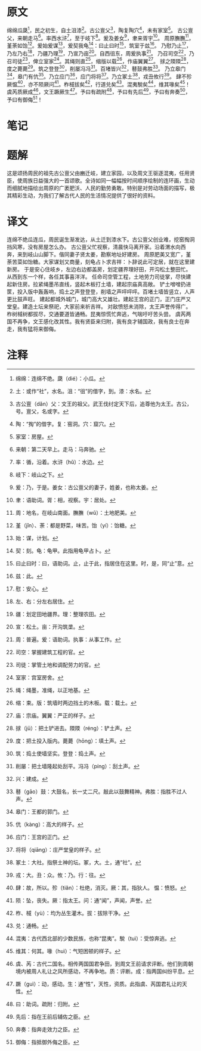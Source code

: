 # 原文
绵绵瓜瓞[^1]，民之初生，自土沮漆[^2]。古公亶父[^3]，陶复陶穴[^4]，未有家室[^5]。
古公亶父，来朝走马[^6]。率西水浒[^7]，至于岐下[^8]。爰及姜女[^9]，聿来胥宇[^10]。
周原膴膴[^11]，堇荼如饴[^12]。爰始爰谋[^13]，爰契我龟[^14]：曰止曰时[^15]，筑室于兹[^16]。
乃慰乃止[^17]，乃左乃右[^18]，乃疆乃理[^19]，乃宣乃亩[^20]。自西徂东，周爰执事[^21]。
乃召司空[^22]，乃召司徒[^23]，俾立室家[^24]。其绳则直[^25]，缩版以载[^26]，作庙翼翼[^27]。
捄之陾陾[^28]，度之薨薨[^29]。筑之登登[^30]，削屡冯冯[^31]。百堵皆兴[^32]，鼛鼓弗胜[^33]。
乃立皋门[^34]，皋门有伉[^35]。乃立应门[^36]，应门将将[^37]。乃立冢土[^38]，戎丑攸行[^39]。
肆不殄厥愠[^40]，亦不陨厥问[^41]。柞棫拔矣[^42]，行道兑矣[^43]。混夷駾矣[^44]，维其喙矣[^45]！
虞芮质厥成[^46]，文王蹶厥生[^47]。予曰有疏附[^48]，予曰有先后[^49]，予曰有奔奏[^50]，予曰有御侮[^51]！
# 笔记

# 题解
这是颂扬周民的祖先古公亶父由豳迁岐，建立家园，以及周文王驱逐混夷，任用贤臣，使周族日益强大的一首颂歌。全诗如同一幅幅按时间顺序绘制的连环画，生动而细腻地描绘出周原的广袤肥沃、人民的勤劳勇敢。特别是对劳动场面的描写，极其精彩生动，为我们了解古代人民的生活情况提供了很好的资料。
# 译文
连绵不绝瓜连瓜，周民诞生渐发达，从土迁到漆水下。古公亶父创业难，挖窑掏洞挡风寒，没有房屋怎么办。
古公亶父忙视察，清晨快马离开家。沿着渭水向西奔，来到岐山山脚下。偕同妻子贤太姜，勘察地址好建房。
周原肥美又宽广，堇荼苦菜如饴糖。大家谋划又商量，刻龟占卜求吉祥：卜辞说此可定居，就在这里建新房。
于是安心住岐乡，左边右边都盖房，划定疆界理好田，开沟松土整田忙。从西到东一个样，各任其事喜洋洋。
任命司空管工程，土地劳力司徒掌，尽快建起新住房。拉紧绳墨吊直线，竖起木板打土墙，建起宗庙真高敞。
铲土噌噌扔进筐，投入版中轰轰响，捣土之声登登登，削墙之声呯呯呯。百堵土墙皆竖立，人声更比鼓声旺。
建起都城外城门，城门高大又雄壮。建起王宫的正门，正门庄严又堂皇。建造土坛来祭祀，大家前来祈吉祥。
对敌愤怒未消除，太王声誉传得广。柞树棫树都拔尽，交通要道皆通畅。昆夷惊慌忙奔逃，气喘吁吁苦头尝。
虞芮两国不再争，文王感化改其性。我有贤臣来归附，我有良才辅国政，我有良士在奔走，我有猛将来御侮。
# 注释

[^1]: 绵绵：连绵不绝。瓞（dié）：小瓜。
[^2]: 土：或作“社”，水名。沮：“徂”的借字，到。漆：水名。
[^3]: 古公亶（dǎn）父：文王的祖父。武王伐纣定天下后，追尊他为太王。古公，号。亶父，名或字。
[^4]: 陶：“掏”的借字。复：窑洞。穴：窟穴。
[^5]: 家室：房屋。
[^6]: 来朝：第二天早上。走马：马奔驰。
[^7]: 率：循，沿着。水浒（hǔ）：水边。
[^8]: 岐下：岐山之下。
[^9]: 爰：乃，于是。姜女：古公亶父的妻子，姓姜，也称太姜。
[^10]: 聿：语助词。胥：相，视察。宇：居处。
[^11]: 周：地名，在岐山南面。膴膴（wǔ）：土地肥美。
[^12]: 堇（jǐn）、荼：都是野菜，味苦。饴（yí）：饴糖。
[^13]: 始：谋，计划。
[^14]: 契：刻。龟：龟甲。此指用龟甲占卜。
[^15]: 曰止曰时：曰，语助词。止，止于此，指居住在这里。时，是，同“止”意。
[^16]: 兹：此。
[^17]: 慰：安心。
[^18]: 左、右：分左右居住。
[^19]: 疆：划定田地疆界。理：整理农田。
[^20]: 宣：松土。亩：开沟筑垄。
[^21]: 周：普遍。爰：语助词。执事：从事工作。
[^22]: 司空：掌握建筑工程的官。
[^23]: 司徒：掌管土地和调配劳力的官。
[^24]: 室家：宫室房舍。
[^25]: 绳：绳墨，准绳，以正地基。
[^26]: 缩：束。版：筑墙时两边挡土的木板。载：载土。
[^27]: 庙：宗庙。翼翼：严正的样子。
[^28]: 捄（jū）：把土铲进去。陾陾（réng）：铲土声。
[^29]: 度：把土投入版内。薨薨（hōng）：填土声。
[^30]: 筑：捣土使墙坚实。登登：捣土声。
[^31]: 削屡：把土墙隆起处刮平。冯冯（píng）：刮土声。
[^32]: 兴：建成。
[^33]: 鼛（gāo）鼓：大鼓名，长一丈二尺。敲此以鼓舞精神。弗胜：指胜不过人声。
[^34]: 皋门：王都的郭门。
[^35]: 伉（kàng）：高大的样子。
[^36]: 应门：王宫的正门。
[^37]: 将将（qiāng）：庄严堂皇的样子。
[^38]: 冢土：大社。指祭土神的坛。冢，大。土，通“社”。
[^39]: 戎：大。丑：众。攸：乃。行：往。
[^40]: 肆：故，所以。殄（tiǎn）：杜绝，消灭。厥：其，指狄人。
愠：愤怒。
[^41]: 陨：坠，丧失。厥：指太王。问：通“闻”，声闻，声誉。
[^42]: 柞、棫（yù）：均为丛生灌木。拔：拔除干净。
[^43]: 兑：通畅。
[^44]: 混夷：古代西北部的少数民族，也称“昆夷”。駾（tuì）：受惊奔逃。
[^45]: 维其：何其。喙（huì）：气短困顿的样子。
[^46]: 虞、芮：古代二国名。相传两国国君争田，到周文王前请求评断。他们到周朝境内被周人礼让之风所感动，不再争地。质：评断。成：指两国纠纷平息。
[^47]: 蹶（guì）：动，感动。生：通“性”，天性，资质。此指虞、芮国君礼让的天性。
[^48]: 曰：助词。疏附：归附。
[^49]: 先后：指在王前后辅佐之臣。
[^50]: 奔奏：指奔走效力之臣。
[^51]: 御侮：指抵御外侮之臣。